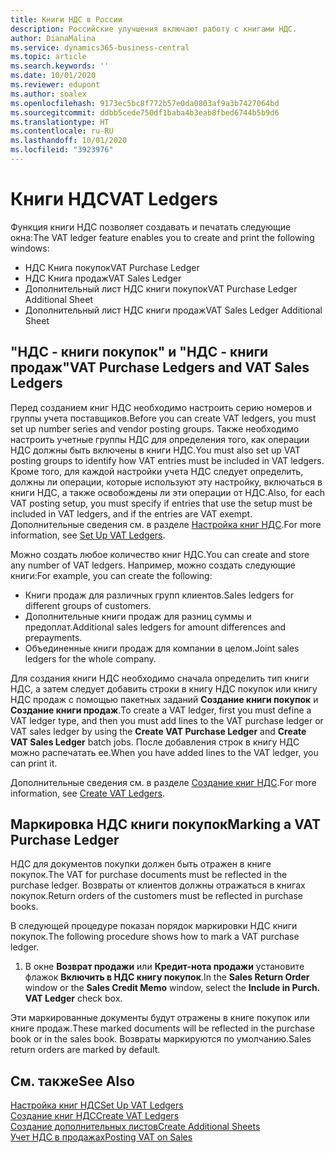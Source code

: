 ```yaml
---
title: Книги НДС в России
description: Российские улучшения включают работу с книгами НДС.
author: DianaMalina
ms.service: dynamics365-business-central
ms.topic: article
ms.search.keywords: ''
ms.date: 10/01/2020
ms.reviewer: edupont
ms.author: soalex
ms.openlocfilehash: 9173ec5bc8f772b57e0da0803af9a3b7427064bd
ms.sourcegitcommit: ddbb5cede750df1baba4b3eab8fbed6744b5b9d6
ms.translationtype: HT
ms.contentlocale: ru-RU
ms.lasthandoff: 10/01/2020
ms.locfileid: "3923976"
---
```

# <a name="vat-ledgers"></a><span data-ttu-id="76987-103">Книги НДС</span><span class="sxs-lookup"><span data-stu-id="76987-103">VAT Ledgers</span></span>

<span data-ttu-id="76987-104">Функция книги НДС позволяет создавать и печатать следующие окна:</span><span class="sxs-lookup"><span data-stu-id="76987-104">The VAT ledger feature enables you to create and print the following windows:</span></span>

- <span data-ttu-id="76987-105">НДС Книга покупок</span><span class="sxs-lookup"><span data-stu-id="76987-105">VAT Purchase Ledger</span></span>
- <span data-ttu-id="76987-106">НДС Книга продаж</span><span class="sxs-lookup"><span data-stu-id="76987-106">VAT Sales Ledger</span></span>
- <span data-ttu-id="76987-107">Дополнительный лист НДС книги покупок</span><span class="sxs-lookup"><span data-stu-id="76987-107">VAT Purchase Ledger Additional Sheet</span></span>
- <span data-ttu-id="76987-108">Дополнительный лист НДС книги продаж</span><span class="sxs-lookup"><span data-stu-id="76987-108">VAT Sales Ledger Additional Sheet</span></span>

## <a name="vat-purchase-ledgers-and-vat-sales-ledgers"></a><span data-ttu-id="76987-109">"НДС - книги покупок" и "НДС - книги продаж"</span><span class="sxs-lookup"><span data-stu-id="76987-109">VAT Purchase Ledgers and VAT Sales Ledgers</span></span>

<span data-ttu-id="76987-110">Перед созданием книг НДС необходимо настроить серию номеров и группы учета поставщиков.</span><span class="sxs-lookup"><span data-stu-id="76987-110">Before you can create VAT ledgers, you must set up number series and vendor posting groups.</span></span> <span data-ttu-id="76987-111">Также необходимо настроить учетные группы НДС для определения того, как операции НДС должны быть включены в книги НДС.</span><span class="sxs-lookup"><span data-stu-id="76987-111">You must also set up VAT posting groups to identify how VAT entries must be included in VAT ledgers.</span></span> <span data-ttu-id="76987-112">Кроме того, для каждой настройки учета НДС следует определить, должны ли операции, которые используют эту настройку, включаться в книги НДС, а также освобождены ли эти операции от НДС.</span><span class="sxs-lookup"><span data-stu-id="76987-112">Also, for each VAT posting setup, you must specify if entries that use the setup must be included in VAT ledgers, and if the entries are VAT exempt.</span></span> <span data-ttu-id="76987-113">Дополнительные сведения см. в разделе [Настройка книг НДС](How-to-Set-Up-VAT-Ledgers.md).</span><span class="sxs-lookup"><span data-stu-id="76987-113">For more information, see [Set Up VAT Ledgers](How-to-Set-Up-VAT-Ledgers.md).</span></span>

<span data-ttu-id="76987-114">Можно создать любое количество книг НДС.</span><span class="sxs-lookup"><span data-stu-id="76987-114">You can create and store any number of VAT ledgers.</span></span> <span data-ttu-id="76987-115">Например, можно создать следующие книги:</span><span class="sxs-lookup"><span data-stu-id="76987-115">For example, you can create the following:</span></span> 

- <span data-ttu-id="76987-116">Книги продаж для различных групп клиентов.</span><span class="sxs-lookup"><span data-stu-id="76987-116">Sales ledgers for different groups of customers.</span></span>
- <span data-ttu-id="76987-117">Дополнительные книги продаж для разниц суммы и предоплат.</span><span class="sxs-lookup"><span data-stu-id="76987-117">Additional sales ledgers for amount differences and prepayments.</span></span>
- <span data-ttu-id="76987-118">Объединенные книги продаж для компании в целом.</span><span class="sxs-lookup"><span data-stu-id="76987-118">Joint sales ledgers for the whole company.</span></span>

<span data-ttu-id="76987-119">Для создания книги НДС необходимо сначала определить тип книги НДС, а затем следует добавить строки в книгу НДС покупок или книгу НДС продаж с помощью пакетных заданий **Создание книги покупок** и **Создание книги продаж**.</span><span class="sxs-lookup"><span data-stu-id="76987-119">To create a VAT ledger, first you must define a VAT ledger type, and then you must add lines to the VAT purchase ledger or VAT sales ledger by using the **Create VAT Purchase Ledger** and **Create VAT Sales Ledger** batch jobs.</span></span> <span data-ttu-id="76987-120">После добавления строк в книгу НДС можно распечатать ее.</span><span class="sxs-lookup"><span data-stu-id="76987-120">When you have added lines to the VAT ledger, you can print it.</span></span>

<span data-ttu-id="76987-121">Дополнительные сведения см. в разделе [Создание книг НДС](How-to-Create-VAT-Ledgers.md).</span><span class="sxs-lookup"><span data-stu-id="76987-121">For more information, see [Create VAT Ledgers](How-to-Create-VAT-Ledgers.md).</span></span>

## <a name="marking-a-vat-purchase-ledger"></a><span data-ttu-id="76987-122">Маркировка НДС книги покупок</span><span class="sxs-lookup"><span data-stu-id="76987-122">Marking a VAT Purchase Ledger</span></span>

<span data-ttu-id="76987-123">НДС для документов покупки должен быть отражен в книге покупок.</span><span class="sxs-lookup"><span data-stu-id="76987-123">The VAT for purchase documents must be reflected in the purchase ledger.</span></span> <span data-ttu-id="76987-124">Возвраты от клиентов должны отражаться в книгах покупок.</span><span class="sxs-lookup"><span data-stu-id="76987-124">Return orders of the customers must be reflected in purchase books.</span></span>

<span data-ttu-id="76987-125">В следующей процедуре показан порядок маркировки НДС книги покупок.</span><span class="sxs-lookup"><span data-stu-id="76987-125">The following procedure shows how to mark a VAT purchase ledger.</span></span> 

1. <span data-ttu-id="76987-126">В окне **Возврат продажи** или **Кредит-нота продажи** установите флажок **Включить в НДС книгу покупок**.</span><span class="sxs-lookup"><span data-stu-id="76987-126">In the **Sales Return Order** window or the **Sales Credit Memo** window, select the **Include in Purch. VAT Ledger** check box.</span></span>

<span data-ttu-id="76987-127">Эти маркированные документы будут отражены в книге покупок или книге продаж.</span><span class="sxs-lookup"><span data-stu-id="76987-127">These marked documents will be reflected in the purchase book or in the sales book.</span></span> <span data-ttu-id="76987-128">Возвраты маркируются по умолчанию.</span><span class="sxs-lookup"><span data-stu-id="76987-128">Sales return orders are marked by default.</span></span>

## <a name="see-also"></a><span data-ttu-id="76987-129">См. также</span><span class="sxs-lookup"><span data-stu-id="76987-129">See Also</span></span>

[<span data-ttu-id="76987-130">Настройка книг НДС</span><span class="sxs-lookup"><span data-stu-id="76987-130">Set Up VAT Ledgers</span></span>](How-to-Set-Up-VAT-Ledgers.md)  
[<span data-ttu-id="76987-131">Создание книг НДС</span><span class="sxs-lookup"><span data-stu-id="76987-131">Create VAT Ledgers</span></span>](How-to-Create-VAT-Ledgers.md)  
[<span data-ttu-id="76987-132">Создание дополнительных листов</span><span class="sxs-lookup"><span data-stu-id="76987-132">Create Additional Sheets</span></span>](How-to-Create-Additional-Sheets.md)  
[<span data-ttu-id="76987-133">Учет НДС в продажах</span><span class="sxs-lookup"><span data-stu-id="76987-133">Posting VAT on Sales</span></span>](Posting-VAT-on-Sales.md)  
